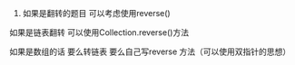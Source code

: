 1. 如果是翻转的题目 可以考虑使用reverse()

如果是链表翻转 可以使用Collection.reverse()方法 

如果是数组的话 要么转链表 要么自己写reverse 方法（可以使用双指针的思想）